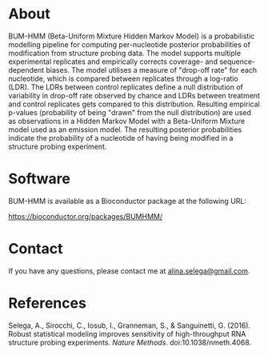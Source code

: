 # About

BUM-HMM (Beta-Uniform Mixture Hidden Markov Model) is a probabilistic modelling pipeline for computing per-nucleotide posterior probabilities of modification from structure probing data. The model supports multiple experimental replicates and empirically corrects coverage- and sequence-dependent biases. The model utilises a measure of "drop-off rate" for each nucleotide, which is compared between replicates through a log-ratio (LDR). The LDRs between control replicates define a null distribution of variability in drop-off rate observed by chance and LDRs between treatment and control replicates gets compared to this distribution. Resulting empirical p-values (probability of being "drawn" from the null distribution) are used as observations in a Hidden Markov Model with a Beta-Uniform Mixture model used as an emission model. The resulting posterior probabilities indicate the probability of a nucleotide of having being modified in a structure probing experiment.

# Software

BUM-HMM is available as a Bioconductor package at the following URL:

https://bioconductor.org/packages/BUMHMM/

# Contact

If you have any questions, please contact me at alina.selega@gmail.com.

# References

Selega, A., Sirocchi, C., Iosub, I., Granneman, S., & Sanguinetti, G. (2016). Robust statistical modeling improves sensitivity of high-throughput RNA structure probing experiments. *Nature Methods*. doi:10.1038/nmeth.4068.
